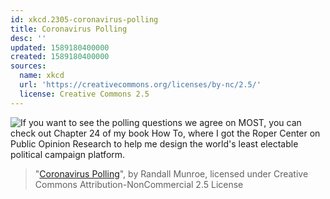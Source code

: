 ```yaml
---
id: xkcd.2305-coronavirus-polling
title: Coronavirus Polling
desc: ''
updated: 1589180400000
created: 1589180400000
sources:
  name: xkcd
  url: 'https://creativecommons.org/licenses/by-nc/2.5/'
  license: Creative Commons 2.5
---
```

![If you want to see the polling questions we agree on MOST, you can check out Chapter 24 of my book How To, where I got the Roper Center on Public Opinion Research to help me design the world's least electable political campaign platform.](https://imgs.xkcd.com/comics/coronavirus_polling.png)
> "[Coronavirus Polling](https://xkcd.com/2305/)", by Randall Munroe, licensed under Creative Commons Attribution-NonCommercial 2.5 License

